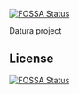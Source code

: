 [![FOSSA Status](https://app.fossa.io/api/projects/git%2Bgithub.com%2Fgig2%2Fdatura.svg?type=shield)](https://app.fossa.io/projects/git%2Bgithub.com%2Fgig2%2Fdatura?ref=badge_shield)

Datura
 project


## License
[![FOSSA Status](https://app.fossa.io/api/projects/git%2Bgithub.com%2Fgig2%2Fdatura.svg?type=large)](https://app.fossa.io/projects/git%2Bgithub.com%2Fgig2%2Fdatura?ref=badge_large)